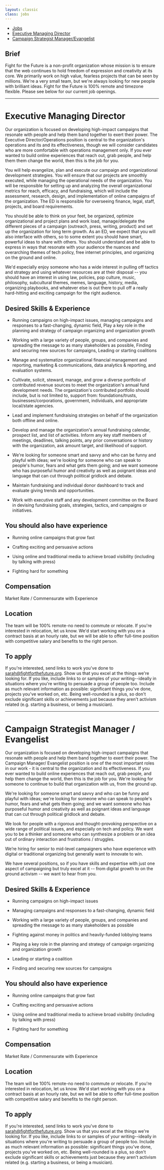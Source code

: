 ```yaml
---
layout: classic
class: jobs
---
```

* [Jobs](#)
* [Executive Managing Director](#executive-managing-director)
* [Campaign Strategist Manager/Evangelist](#campaign-strategist-manager--evangelist)

## Brief

Fight for the Future is a non-profit organization whose mission is to ensure that the web continues to hold freedom of expression and creativity at its core. We primarily work on high value, fearless projects that can be seen by millions. We're a very small team, but we're always looking for new people with brilliant ideas. Fight for the Future is 100% remote and timezone flexible. Please see below for our current job openings.

------

# Executive Managing Director

Our organization is focused on developing high-impact campaigns that resonate with people and help them band together to exert their power. The Executive Director/Operations position is central to the organization's operations and its and its effectiveness, though we will consider candidates who are more comfortable with operations management only. If you ever wanted to build online experiences that reach out, grab people, and help them them change the world, then this is the job for you.

You will help evangelize, plan and execute our campaign and organizational development strategies. You will ensure that our projects are smoothly executed, while managing the operational needs of the organization. You will be responsible for setting up and analyzing the overall organizational metrics for reach, efficacy, and fundraising, which will include the assessment, research, design, and implementation of online campaigns of the organization. The ED is responsible for overseeing finance, legal, staff, projects, and board requirements.

You should be able to think on your feet, be organized, optimize organizational and project plans and work load, manage/delegate the different pieces of a campaign (outreach, press, writing, product) and set up the organization for long term growth. As an ED, we expect that you will also interface with others, so to some extent you should have smart, powerful ideas to share with others. You should understand and be able to express in ways that resonate with your audience the nuances and overarching themes of tech policy, free internet principles, and organizing on the ground and online.

We'd especially enjoy someone who has a wide interest in pulling off tactics and strategy and using whatever resources are at their disposal -- you should have an interest in using law, policies, pop culture, music, philosophy, subcultural themes, memes, language, history, media, organizing playbooks, and whatever else is out there to pull off a really hard-hitting and exciting campaign for the right audience.

## Desired Skills & Experience

* Running campaigns on high-impact issues, managing campaigns and responses to a fast-changing, dynamic field, Play a key role in the planning and strategy of campaign organizing and organization growth

* Working with a large variety of people, groups, and companies and spreading the message to as many stakeholders as possible, Finding and securing new sources for campaigns, Leading or starting coalitions

* Manage and systematize organizational financial management and reporting, marketing & communications, data analytics & reporting, and evaluation systems.

* Cultivate, solicit, steward, manage, and grow a diverse portfolio of contributed revenue sources to meet the organization's annual fund development needs. The organization's contributed portfolio should include, but is not limited to, support from: foundations/trusts, businesses/corporations, government, individuals, and appropriate local/state agencies.

* Lead and implement fundraising strategies on behalf of the organization both offline and online.

* Develop and manage the organization's annual fundraising calendar, prospect list, and list of activities. Inform any key staff members of meetings, deadlines, talking points, any prior conversations or history with the organization, ask amount target, and likelihood of support.

* We're looking for someone smart and savvy and who can be funny and playful with ideas; we're looking for someone who can speak to people's humor, fears and what gets them going; and we want someone who has purposeful humor and creativity as well as poignant ideas and language that can cut through political gridlock and debate.

* Maintain fundraising and individual donor dashboard to track and evaluate giving trends and opportunities.

* Work with executive staff and any development committee on the Board in devising fundraising goals, strategies, tactics, and campaigns or initiatives.

## You should also have experience

* Running online campaigns that grow fast

* Crafting exciting and persuasive actions

* Using online and traditional media to achieve broad visibility (including by talking with press)

* Fighting hard for something

## Compensation

Market Rate / Commensurate with Experience

## Location

The team will be 100% remote-no need to commute or relocate. If you're interested in relocation, let us know. We'd start working with you on a contract basis at an hourly rate, but we will be able to offer full-time position with competitive salary and benefits to the right person.

## To apply

If you're interested, send links to work you've done to [sarah@fightforthefuture.org](mailto:sarah@fightforthefuture.org). Show us that you excel at the things we're looking for. If you like, include links to or samples of your writing--ideally in situations where you're writing to persuade a group of people too. Include as much relevant information as possible: significant things you've done, projects you've worked on, etc. Being well-rounded is a plus, so don't exclude significant skills or achievements just because they aren't activism related (e.g. starting a business, or being a musician).

------

# Campaign Strategist Manager / Evangelist

Our organization is focused on developing high-impact campaigns that resonate with people and help them band together to exert their power. The Campaign Manager/ Evangelist position is one of the most important roles in our work - it is central to the organization and its effectiveness. If you ever wanted to build online experiences that reach out, grab people, and help them change the world, then this is the job for you. We're looking for someone to continue to build that organization with us, from the ground up.

We're looking for someone smart and savvy and who can be funny and playful with ideas; we're looking for someone who can speak to people's humor, fears and what gets them going; and we want someone who has purposeful humor and creativity as well as poignant ideas and language that can cut through political gridlock and debate.

We look for people with a rigorous and thought-provoking perspective on a wide range of political issues, and especially on tech and policy. We want you to be a thinker and someone who can synthesize a problem or an idea out of ordinary interaction and frustrations / struggles.

We’re hiring for senior to mid-level campaigners who have experience with digital or traditional organizing but generally want to innovate to win.

We have several positions, so if you have skills and expertise with just one aspect of campaigning but truly excel at it -- from digital growth to on the ground activism -- we want to hear from you. 

## Desired Skills & Experience

* Running campaigns on high-impact issues

* Managing campaigns and responses to a fast-changing, dynamic field

* Working with a large variety of people, groups, and companies and spreading the message to as many stakeholders as possible

* Fighting against money in politics and heavily-funded lobbying teams

* Playing a key role in the planning and strategy of campaign organizing and organization growth

* Leading or starting a coalition

* Finding and securing new sources for campaigns

## You should also have experience

* Running online campaigns that grow fast

* Crafting exciting and persuasive actions

* Using online and traditional media to achieve broad visibility (including by talking with press)

* Fighting hard for something

## Compensation

Market Rate / Commensurate with Experience

## Location

The team will be 100% remote-no need to commute or relocate. If you're interested in relocation, let us know. We'd start working with you on a contract basis at an hourly rate, but we will be able to offer full-time position with competitive salary and benefits to the right person.

## To apply

If you're interested, send links to work you've done to [sarah@fightforthefuture.org](mailto:sarah@fightforthefuture.org). Show us that you excel at the things we're looking for. If you like, include links to or samples of your writing--ideally in situations where you're writing to persuade a group of people too. Include as much relevant information as possible: significant things you've done, projects you've worked on, etc. Being well-rounded is a plus, so don't exclude significant skills or achievements just because they aren't activism related (e.g. starting a business, or being a musician).
